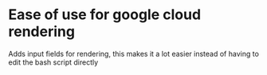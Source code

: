# Ease of use for google cloud rendering

Adds input fields for rendering, this makes it a lot easier instead of having to edit the bash script directly
